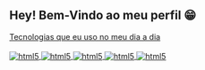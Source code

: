

## Hey! Bem-Vindo ao meu perfil 😁 
<div>
  <a href="https://github.com/Deckster-Lorenzo".
  <img height="180em" src="https://github-readme-stats.vercel.app/api?username=Deckster-Lorenzo&show_icons=true&theme=dark&include_all_commits=true&count>
  <img height='180em" src="https://github-readme-stats.vercel.app/api/top-langs/?username=Deckster-Lorenzo&layout=compact&langs_count=168&theme=dark"/>

</div>
Tecnologias que eu uso no meu dia a dia

<div style="display: inline_block"><br/>
  <img align="center" alt="html5" src="https://img.shields.io/badge/html5-%23E34F26.svg?style=for-the-badge&logo=html5&logoColor=white"/>
   <img align="center" alt="html5" src="https://img.shields.io/badge/javascript-%23323330.svg?style=for-the-badge&logo=javascript&logoColor=%23F7DF1E"/>
    <img align="center" alt="html5" src="https://img.shields.io/badge/c%23-%23239120.svg?style=for-the-badge&logo=csharp&logoColor=white"/>
     <img align="center" alt="html5" src="https://img.shields.io/badge/css3-%231572B6.svg?style=for-the-badge&logo=css3&logoColor=white"/>
       <img align="center" alt="html5" src="https://img.shields.io/badge/c-%2300599C.svg?style=for-the-badge&logo=c&logoColor=white"/>




  
</div>


